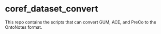 # coref_dataset_convert
This repo contains the scripts that can convert GUM, ACE, and PreCo to the OntoNotes format.
